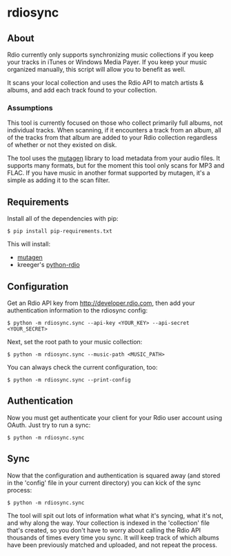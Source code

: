 rdiosync
=================

## About

Rdio currently only supports synchronizing music collections if you keep your
tracks in iTunes or Windows Media Payer. If you keep your music organized
manually, this script will allow you to benefit as well.

It scans your local collection and uses the Rdio API to match artists & albums,
and add each track found to your collection.

### Assumptions

This tool is currently focused on those who collect primarily full albums, not
individual tracks. When scanning, if it encounters a track from an album, all of
the tracks from that album are added to your Rdio collection regardless of
whether or not they existed on disk.

The tool uses the [mutagen][] library to load metadata from your audio files. It
supports many formats, but for the moment this tool only scans for MP3 and FLAC.
If you have music in another format supported by mutagen, it's a simple as
adding it to the scan filter.

[mutagen]: (http://pypi.python.org/pypi/mutagen/1.12)

## Requirements

Install all of the dependencies with pip:

    $ pip install pip-requirements.txt

This will install:

* [mutagen][]
* kreeger's [python-rdio](https://github.com/kreeger/python-rdio)

## Configuration

Get an Rdio API key from http://developer.rdio.com, then add your authentication
information to the rdiosync config:

    $ python -m rdiosync.sync --api-key <YOUR_KEY> --api-secret <YOUR_SECRET>

Next, set the root path to your music collection:

    $ python -m rdiosync.sync --music-path <MUSIC_PATH>

You can always check the current configuration, too:

    $ python -m rdiosync.sync --print-config


## Authentication

Now you must get authenticate your client for your Rdio user account using
OAuth. Just try to run a sync:

    $ python -m rdiosync.sync

## Sync

Now that the configuration and authentication is squared away (and stored in the
'config' file in your current directory) you can kick of the sync process:

    $ python -m rdiosync.sync

The tool will spit out lots of information what what it's syncing, what it's
not, and why along the way. Your collection is indexed in the 'collection' file
that's created, so you don't have to worry about calling the Rdio API thousands
of times every time you sync. It will keep track of which albums have been
previously matched and uploaded, and not repeat the process.

